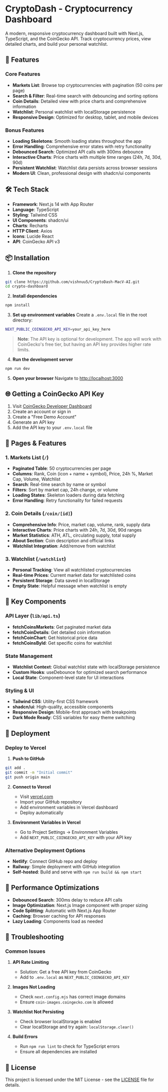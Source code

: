 # CryptoDash - Cryptocurrency Dashboard

A modern, responsive cryptocurrency dashboard built with Next.js, TypeScript, and the CoinGecko API. Track cryptocurrency prices, view detailed charts, and build your personal watchlist.

## 🚀 Features

### Core Features

- **Markets List**: Browse top cryptocurrencies with pagination (50 coins per page)
- **Search & Filter**: Real-time search with debouncing and sorting options
- **Coin Details**: Detailed view with price charts and comprehensive information
- **Watchlist**: Personal watchlist with localStorage persistence
- **Responsive Design**: Optimized for desktop, tablet, and mobile devices

### Bonus Features

- **Loading Skeletons**: Smooth loading states throughout the app
- **Error Handling**: Comprehensive error states with retry functionality
- **Debounced Search**: Optimized API calls with 300ms debounce
- **Interactive Charts**: Price charts with multiple time ranges (24h, 7d, 30d, 90d)
- **Persistent Watchlist**: Watchlist data persists across browser sessions
- **Modern UI**: Clean, professional design with shadcn/ui components

## 🛠 Tech Stack

- **Framework**: Next.js 14 with App Router
- **Language**: TypeScript
- **Styling**: Tailwind CSS
- **UI Components**: shadcn/ui
- **Charts**: Recharts
- **HTTP Client**: Axios
- **Icons**: Lucide React
- **API**: CoinGecko API v3

## 📦 Installation

1. **Clone the repository**

```bash
git clone https://github.com/vishnuu5/CryptoDash-MacV-AI.git
cd crypto-dashboard
```

2. **Install dependencies**

```bash
npm install
```

3. **Set up environment variables**
   Create a `.env.local` file in the root directory:

```bash
NEXT_PUBLIC_COINGECKO_API_KEY=your_api_key_here
```

> **Note**: The API key is optional for development. The app will work with CoinGecko's free tier, but having an API key provides higher rate limits.

4. **Run the development server**

```bash
npm run dev
```

5. **Open your browser**
   Navigate to [http://localhost:3000](http://localhost:3000)

## 🌐 Getting a CoinGecko API Key

1. Visit [CoinGecko Developer Dashboard](https://www.coingecko.com/en/developers/dashboard)
2. Create an account or sign in
3. Create a "Free Demo Account"
4. Generate an API key
5. Add the API key to your `.env.local` file

## 📱 Pages & Features

### 1. Markets List (`/`)

- **Paginated Table**: 50 cryptocurrencies per page
- **Columns**: Rank, Coin (icon + name + symbol), Price, 24h %, Market Cap, Volume, Watchlist
- **Search**: Real-time search by name or symbol
- **Filters**: Sort by market cap, 24h change, or volume
- **Loading States**: Skeleton loaders during data fetching
- **Error Handling**: Retry functionality for failed requests

### 2. Coin Details (`/coin/[id]`)

- **Comprehensive Info**: Price, market cap, volume, rank, supply data
- **Interactive Charts**: Price charts with 24h, 7d, 30d, 90d ranges
- **Market Statistics**: ATH, ATL, circulating supply, total supply
- **About Section**: Coin description and official links
- **Watchlist Integration**: Add/remove from watchlist

### 3. Watchlist (`/watchlist`)

- **Personal Tracking**: View all watchlisted cryptocurrencies
- **Real-time Prices**: Current market data for watchlisted coins
- **Persistent Storage**: Data saved in localStorage
- **Empty State**: Helpful message when watchlist is empty

## 🔧 Key Components

### API Layer (`lib/api.ts`)

- **fetchCoinsMarkets**: Get paginated market data
- **fetchCoinDetails**: Get detailed coin information
- **fetchCoinChart**: Get historical price data
- **fetchCoinsById**: Get specific coins for watchlist

### State Management

- **Watchlist Context**: Global watchlist state with localStorage persistence
- **Custom Hooks**: useDebounce for optimized search performance
- **Local State**: Component-level state for UI interactions

### Styling & UI

- **Tailwind CSS**: Utility-first CSS framework
- **shadcn/ui**: High-quality, accessible components
- **Responsive Design**: Mobile-first approach with breakpoints
- **Dark Mode Ready**: CSS variables for easy theme switching

## 🚀 Deployment

### Deploy to Vercel

1. **Push to GitHub**

```bash
git add .
git commit -m "Initial commit"
git push origin main
```

2. **Connect to Vercel**

   - Visit [vercel.com](https://vercel.com)
   - Import your GitHub repository
   - Add environment variables in Vercel dashboard
   - Deploy automatically

3. **Environment Variables in Vercel**
   - Go to Project Settings → Environment Variables
   - Add `NEXT_PUBLIC_COINGECKO_API_KEY` with your API key

### Alternative Deployment Options

- **Netlify**: Connect GitHub repo and deploy
- **Railway**: Simple deployment with GitHub integration
- **Self-hosted**: Build and serve with `npm run build && npm start`

## 🎯 Performance Optimizations

- **Debounced Search**: 300ms delay to reduce API calls
- **Image Optimization**: Next.js Image component with proper sizing
- **Code Splitting**: Automatic with Next.js App Router
- **Caching**: Browser caching for API responses
- **Lazy Loading**: Components load as needed

## 🐛 Troubleshooting

### Common Issues

1. **API Rate Limiting**

   - Solution: Get a free API key from CoinGecko
   - Add to `.env.local` as `NEXT_PUBLIC_COINGECKO_API_KEY`

2. **Images Not Loading**

   - Check `next.config.mjs` has correct image domains
   - Ensure `coin-images.coingecko.com` is allowed

3. **Watchlist Not Persisting**

   - Check browser localStorage is enabled
   - Clear localStorage and try again: `localStorage.clear()`

4. **Build Errors**
   - Run `npm run lint` to check for TypeScript errors
   - Ensure all dependencies are installed

## 📄 License

This project is licensed under the MIT License - see the [LICENSE](LICENSE) file for details.
